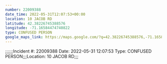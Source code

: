 ```yaml
---
number: 22009388
date_time: 2022-05-31T12:07:53+00:00
location: 10 JACOB RD
latitude: 42.38226745388576
longitude: -71.16584474740822
type: CONFUSED PERSON
google_maps_link: https://maps.google.com/?q=42.38226745388576,-71.16584474740822
---
```


;;;;;;Incident #: 22009388  Date: 2022-05-31 12:07:53   Type: CONFUSED PERSON;;;Location: 10 JACOB RD;;;

